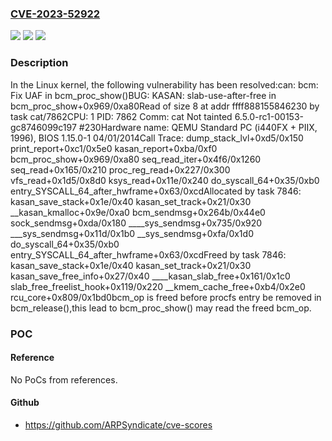 ### [CVE-2023-52922](https://cve.mitre.org/cgi-bin/cvename.cgi?name=CVE-2023-52922)
![](https://img.shields.io/static/v1?label=Product&message=Linux&color=blue)
![](https://img.shields.io/static/v1?label=Version&message=ffd980f976e7%3C%2011b8e27ed448%20&color=brighgreen)
![](https://img.shields.io/static/v1?label=Vulnerability&message=n%2Fa&color=brighgreen)

### Description

In the Linux kernel, the following vulnerability has been resolved:can: bcm: Fix UAF in bcm_proc_show()BUG: KASAN: slab-use-after-free in bcm_proc_show+0x969/0xa80Read of size 8 at addr ffff888155846230 by task cat/7862CPU: 1 PID: 7862 Comm: cat Not tainted 6.5.0-rc1-00153-gc8746099c197 #230Hardware name: QEMU Standard PC (i440FX + PIIX, 1996), BIOS 1.15.0-1 04/01/2014Call Trace: <TASK> dump_stack_lvl+0xd5/0x150 print_report+0xc1/0x5e0 kasan_report+0xba/0xf0 bcm_proc_show+0x969/0xa80 seq_read_iter+0x4f6/0x1260 seq_read+0x165/0x210 proc_reg_read+0x227/0x300 vfs_read+0x1d5/0x8d0 ksys_read+0x11e/0x240 do_syscall_64+0x35/0xb0 entry_SYSCALL_64_after_hwframe+0x63/0xcdAllocated by task 7846: kasan_save_stack+0x1e/0x40 kasan_set_track+0x21/0x30 __kasan_kmalloc+0x9e/0xa0 bcm_sendmsg+0x264b/0x44e0 sock_sendmsg+0xda/0x180 ____sys_sendmsg+0x735/0x920 ___sys_sendmsg+0x11d/0x1b0 __sys_sendmsg+0xfa/0x1d0 do_syscall_64+0x35/0xb0 entry_SYSCALL_64_after_hwframe+0x63/0xcdFreed by task 7846: kasan_save_stack+0x1e/0x40 kasan_set_track+0x21/0x30 kasan_save_free_info+0x27/0x40 ____kasan_slab_free+0x161/0x1c0 slab_free_freelist_hook+0x119/0x220 __kmem_cache_free+0xb4/0x2e0 rcu_core+0x809/0x1bd0bcm_op is freed before procfs entry be removed in bcm_release(),this lead to bcm_proc_show() may read the freed bcm_op.

### POC

#### Reference
No PoCs from references.

#### Github
- https://github.com/ARPSyndicate/cve-scores

